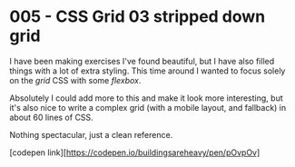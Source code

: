 # 005 - CSS Grid 03 stripped down grid

I have been making exercises I've found beautiful, but I have also filled things with a lot of extra styling. This time around I wanted to focus solely on the *grid*  CSS with some *flexbox*. 

Absolutely I could add more to this and make it look more interesting, but it's also nice to write a complex grid (with a mobile layout, and fallback) in about 60 lines of CSS.

Nothing spectacular, just a clean reference.

[codepen link][https://codepen.io/buildingsareheavy/pen/pOvpOv]
